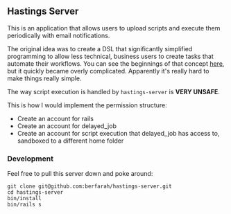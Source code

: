 ## Hastings Server

This is an application that allows users to upload scripts and execute them periodically with email notifications.

The original idea was to create a DSL that significantly simplified programming to allow less technical, business users to create tasks that automate their workflows. You can see the beginnings of that concept [here](https://github.com/berfarah/hastings), but it quickly became overly complicated. Apparently it's really hard to make things really simple.

The way script execution is handled by `hastings-server` is **VERY UNSAFE**.

This is how I would implement the permission structure:
* Create an account for rails
* Create an account for delayed_job
* Create an account for script execution that delayed_job has access to, sandboxed to a different home folder

### Development

Feel free to pull this server down and poke around:

```
git clone git@github.com:berfarah/hastings-server.git
cd hastings-server
bin/install
bin/rails s
```
